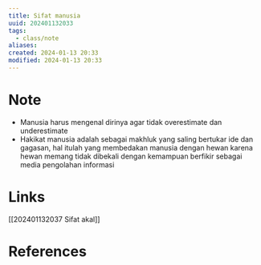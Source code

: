 ```yaml
---
title: Sifat manusia
uuid: 202401132033
tags:
  - class/note
aliases:
created: 2024-01-13 20:33
modified: 2024-01-13 20:33
---
```


# Note
- Manusia harus mengenal dirinya agar tidak overestimate dan underestimate
- Hakikat manusia adalah sebagai makhluk yang saling bertukar ide dan gagasan, hal itulah yang membedakan manusia dengan hewan karena hewan memang tidak dibekali dengan kemampuan berfikir sebagai media pengolahan informasi
# Links
[[202401132037 Sifat akal]] 

# References
